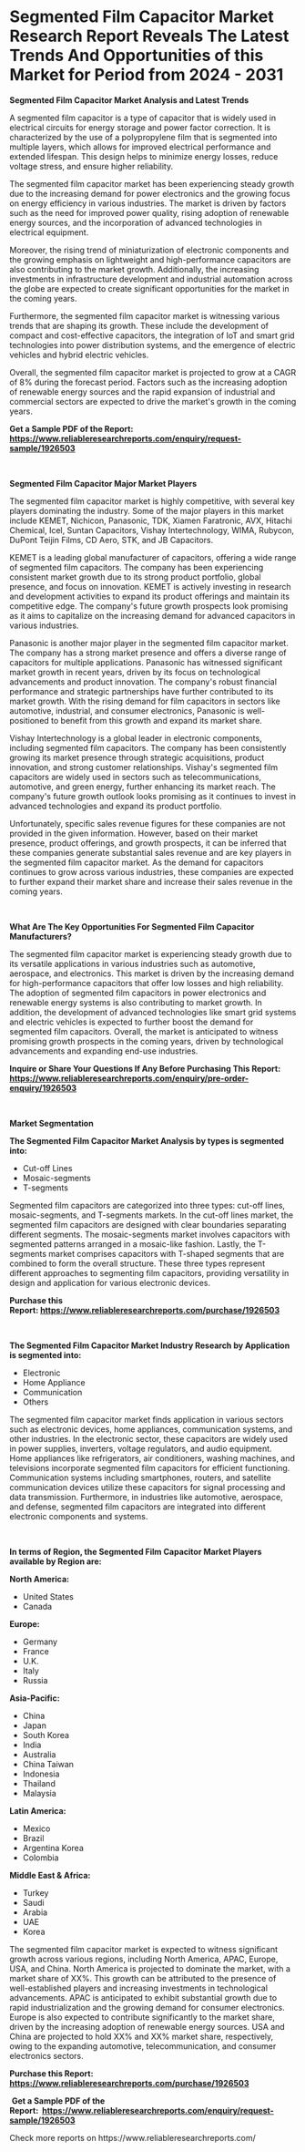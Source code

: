 <p><h1>Segmented Film Capacitor Market Research Report Reveals The Latest Trends And Opportunities of this Market for Period from 2024 - 2031</h1></p><p><strong>Segmented Film Capacitor Market Analysis and Latest Trends</strong></p>
<p><p>A segmented film capacitor is a type of capacitor that is widely used in electrical circuits for energy storage and power factor correction. It is characterized by the use of a polypropylene film that is segmented into multiple layers, which allows for improved electrical performance and extended lifespan. This design helps to minimize energy losses, reduce voltage stress, and ensure higher reliability.</p><p>The segmented film capacitor market has been experiencing steady growth due to the increasing demand for power electronics and the growing focus on energy efficiency in various industries. The market is driven by factors such as the need for improved power quality, rising adoption of renewable energy sources, and the incorporation of advanced technologies in electrical equipment.</p><p>Moreover, the rising trend of miniaturization of electronic components and the growing emphasis on lightweight and high-performance capacitors are also contributing to the market growth. Additionally, the increasing investments in infrastructure development and industrial automation across the globe are expected to create significant opportunities for the market in the coming years.</p><p>Furthermore, the segmented film capacitor market is witnessing various trends that are shaping its growth. These include the development of compact and cost-effective capacitors, the integration of IoT and smart grid technologies into power distribution systems, and the emergence of electric vehicles and hybrid electric vehicles.</p><p>Overall, the segmented film capacitor market is projected to grow at a CAGR of 8% during the forecast period. Factors such as the increasing adoption of renewable energy sources and the rapid expansion of industrial and commercial sectors are expected to drive the market's growth in the coming years.</p></p>
<p><strong>Get a Sample PDF of the Report:&nbsp; <a href="https://www.reliableresearchreports.com/enquiry/request-sample/1926503">https://www.reliableresearchreports.com/enquiry/request-sample/1926503</a></strong></p>
<p>&nbsp;</p>
<p><strong>Segmented Film Capacitor Major Market Players</strong></p>
<p><p>The segmented film capacitor market is highly competitive, with several key players dominating the industry. Some of the major players in this market include KEMET, Nichicon, Panasonic, TDK, Xiamen Faratronic, AVX, Hitachi Chemical, Icel, Suntan Capacitors, Vishay Intertechnology, WIMA, Rubycon, DuPont Teijin Films, CD Aero, STK, and JB Capacitors.</p><p>KEMET is a leading global manufacturer of capacitors, offering a wide range of segmented film capacitors. The company has been experiencing consistent market growth due to its strong product portfolio, global presence, and focus on innovation. KEMET is actively investing in research and development activities to expand its product offerings and maintain its competitive edge. The company's future growth prospects look promising as it aims to capitalize on the increasing demand for advanced capacitors in various industries.</p><p>Panasonic is another major player in the segmented film capacitor market. The company has a strong market presence and offers a diverse range of capacitors for multiple applications. Panasonic has witnessed significant market growth in recent years, driven by its focus on technological advancements and product innovation. The company's robust financial performance and strategic partnerships have further contributed to its market growth. With the rising demand for film capacitors in sectors like automotive, industrial, and consumer electronics, Panasonic is well-positioned to benefit from this growth and expand its market share.</p><p>Vishay Intertechnology is a global leader in electronic components, including segmented film capacitors. The company has been consistently growing its market presence through strategic acquisitions, product innovation, and strong customer relationships. Vishay's segmented film capacitors are widely used in sectors such as telecommunications, automotive, and green energy, further enhancing its market reach. The company's future growth outlook looks promising as it continues to invest in advanced technologies and expand its product portfolio.</p><p>Unfortunately, specific sales revenue figures for these companies are not provided in the given information. However, based on their market presence, product offerings, and growth prospects, it can be inferred that these companies generate substantial sales revenue and are key players in the segmented film capacitor market. As the demand for capacitors continues to grow across various industries, these companies are expected to further expand their market share and increase their sales revenue in the coming years.</p></p>
<p>&nbsp;</p>
<p><strong>What Are The Key Opportunities For Segmented Film Capacitor Manufacturers?</strong></p>
<p><p>The segmented film capacitor market is experiencing steady growth due to its versatile applications in various industries such as automotive, aerospace, and electronics. This market is driven by the increasing demand for high-performance capacitors that offer low losses and high reliability. The adoption of segmented film capacitors in power electronics and renewable energy systems is also contributing to market growth. In addition, the development of advanced technologies like smart grid systems and electric vehicles is expected to further boost the demand for segmented film capacitors. Overall, the market is anticipated to witness promising growth prospects in the coming years, driven by technological advancements and expanding end-use industries.</p></p>
<p><strong>Inquire or Share Your Questions If Any Before Purchasing This Report: <a href="https://www.reliableresearchreports.com/enquiry/pre-order-enquiry/1926503">https://www.reliableresearchreports.com/enquiry/pre-order-enquiry/1926503</a></strong></p>
<p>&nbsp;</p>
<p><strong>Market Segmentation</strong></p>
<p><strong>The Segmented Film Capacitor Market Analysis by types is segmented into:</strong></p>
<p><ul><li>Cut-off Lines</li><li>Mosaic-segments</li><li>T-segments</li></ul></p>
<p><p>Segmented film capacitors are categorized into three types: cut-off lines, mosaic-segments, and T-segments markets. In the cut-off lines market, the segmented film capacitors are designed with clear boundaries separating different segments. The mosaic-segments market involves capacitors with segmented patterns arranged in a mosaic-like fashion. Lastly, the T-segments market comprises capacitors with T-shaped segments that are combined to form the overall structure. These three types represent different approaches to segmenting film capacitors, providing versatility in design and application for various electronic devices.</p></p>
<p><strong>Purchase this Report:&nbsp;<a href="https://www.reliableresearchreports.com/purchase/1926503">https://www.reliableresearchreports.com/purchase/1926503</a></strong></p>
<p>&nbsp;</p>
<p><strong>The Segmented Film Capacitor Market Industry Research by Application is segmented into:</strong></p>
<p><ul><li>Electronic</li><li>Home Appliance</li><li>Communication</li><li>Others</li></ul></p>
<p><p>The segmented film capacitor market finds application in various sectors such as electronic devices, home appliances, communication systems, and other industries. In the electronic sector, these capacitors are widely used in power supplies, inverters, voltage regulators, and audio equipment. Home appliances like refrigerators, air conditioners, washing machines, and televisions incorporate segmented film capacitors for efficient functioning. Communication systems including smartphones, routers, and satellite communication devices utilize these capacitors for signal processing and data transmission. Furthermore, in industries like automotive, aerospace, and defense, segmented film capacitors are integrated into different electronic components and systems.</p></p>
<p>&nbsp;</p>
<p><strong>In terms of Region, the Segmented Film Capacitor Market Players available by Region are:</strong></p>
<p>
    <p> <strong> North America: </strong>
        <ul>
            <li>United States</li>
            <li>Canada</li>
        </ul>
        </p> 
    <p> <strong> Europe: </strong>
        <ul>
            <li>Germany</li>
            <li>France</li>
            <li>U.K.</li>
            <li>Italy</li>
            <li>Russia</li>
        </ul>
        </p> 
    <p> <strong> Asia-Pacific: </strong>
        <ul>
            <li>China</li>
            <li>Japan</li>
            <li>South Korea</li>
            <li>India</li>
            <li>Australia</li>
            <li>China Taiwan</li>
            <li>Indonesia</li>
            <li>Thailand</li>
            <li>Malaysia</li>
        </ul>
        </p> 
    <p> <strong> Latin America: </strong>
        <ul>
            <li>Mexico</li>
            <li>Brazil</li>
            <li>Argentina Korea</li>
            <li>Colombia</li>
        </ul>
        </p> 
    <p> <strong> Middle East & Africa: </strong>
        <ul>
            <li>Turkey</li>
            <li>Saudi</li>
            <li>Arabia</li>
            <li>UAE</li>
            <li>Korea</li>
        </ul>
    </p>
    </p>
<p><p>The segmented film capacitor market is expected to witness significant growth across various regions, including North America, APAC, Europe, USA, and China. North America is projected to dominate the market, with a market share of XX%. This growth can be attributed to the presence of well-established players and increasing investments in technological advancements. APAC is anticipated to exhibit substantial growth due to rapid industrialization and the growing demand for consumer electronics. Europe is also expected to contribute significantly to the market share, driven by the increasing adoption of renewable energy sources. USA and China are projected to hold XX% and XX% market share, respectively, owing to the expanding automotive, telecommunication, and consumer electronics sectors.</p></p>
<p><strong>Purchase this Report: <a href="https://www.reliableresearchreports.com/purchase/1926503">https://www.reliableresearchreports.com/purchase/1926503</a></strong></p>
<p>&nbsp;<strong>Get a Sample PDF of the Report:&nbsp;&nbsp;<a href="https://www.reliableresearchreports.com/enquiry/request-sample/1926503">https://www.reliableresearchreports.com/enquiry/request-sample/1926503</a></strong></p>
<p><strong></strong></p>
<p>Check more reports on https://www.reliableresearchreports.com/</p>